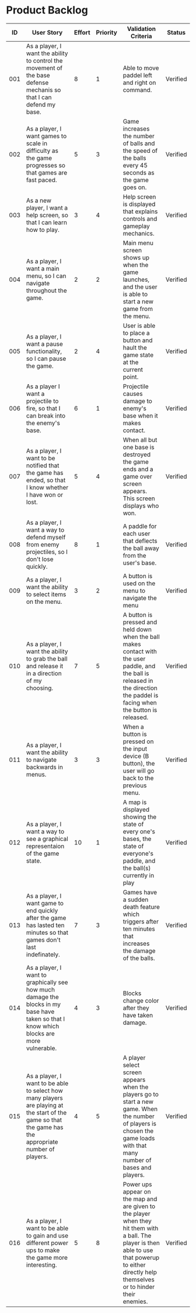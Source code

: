 # Product Backlog

| ID | User Story | Effort | Priority | Validation Criteria | Status |
|----|------------|--------|----------|---------------------|--------|
|001| As a player, I want the ability to control the movement of the base defense mechanis so that I can defend my base.|8|1|Able to move paddel left and right on command.|Verified|
|002| As a player, I want games to scale in difficulty as the game progresses so that games are fast paced.|5|3|Game increases the number of balls and the speed of the balls every 45 seconds as the game goes on.|Verified|
|003| As a new player, I want a help screen, so that I can learn how to play.|3|4|Help screen is displayed that explains controls and gameplay mechanics.|Verified|
|004| As a player, I want a main menu, so I can navigate throughout the game.|2|2|Main menu screen shows up when the game launches, and the user is able to start a new game from the menu.|Verified|
|005| As a player, I want a pause functionality, so I can pause the game.|2|4|User is able to place a button and hault the game state at the current point.|Verified|
|006| As a player I want a projectile to fire, so that I can break into the enemy's base.|6|1|Projectile causes damage to enemy's base when it makes contact.|Verified|
|007| As a player, I want to be notified that the game has ended, so that I know whether I have won or lost.|5|4|When all but one base is destroyed the game ends and a game over screen appears. This screen displays who won.|Verified|
|008|As a player, I want a way to defend myself from enemy projectiles, so I don't lose quickly.|8|1|A paddle for each user that deflects the ball away from the user's base.|Verified|
|009| As a player, I want the ability to select items on the menu.|3|2|A button is used on the menu to navigate the menu|Verified|
|010| As a player, I want the ability to grab the ball and release it in a direction of my choosing.|7|5|A button is pressed and held down when the ball makes contact with the user paddle, and the ball is released in the direction the paddel is facing when the button is released.|Verified|
|011| As a player, I want the ability to navigate backwards in menus.|3|3|When a button is pressed on the input device (B button), the user will go back to the previous menu.|Verified|
|012| As a player, I want a way to see a graphical representaion of the game state.|10|1|A map is displayed showing the state of every one's bases, the state of everyone's paddle, and the ball(s) currently in play|Verified|
|013| As a player, I want game to end quickly after the game has lasted ten minutes so that games don't last indefinately.|7|3|Games have a sudden death feature which triggers after ten minutes that increases the damage of the balls.|Verified|
|014| As a player, I want to graphically see how much damage the blocks in my base have taken so that I know which blocks are more vulnerable.|4|3|Blocks change color after they have taken damage.|Verified|
|015| As a player, I want to be able to select how many players are playing at the start of the game so that the game has the appropriate number of players.|4|5|A player select screen appears when the players go to start a new game. When the number of players is chosen the game loads with that many number of bases and players.|Verified|
|016| As a player, I want to be able to gain and use different power ups to make the game more interesting.|5|8|Power ups appear on the map and are given to the player when they hit them with a ball. The player is then able to use that powerup to either directly help themselves or to hinder their enemies.|Verified|
